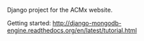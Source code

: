Django project for the ACMx website.

Getting started: http://django-mongodb-engine.readthedocs.org/en/latest/tutorial.html
